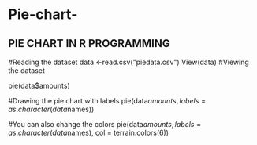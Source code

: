 # Pie-chart-
## PIE CHART IN R PROGRAMMING ###
#Reading the dataset 
data <-read.csv("piedata.csv")
View(data) #Viewing the dataset


pie(data$amounts)

#Drawing the pie chart with labels 
pie(data$amounts, labels = as.character(data$names))

#You can also change the colors 
pie(data$amounts, labels = as.character(data$names), col = terrain.colors(6))
